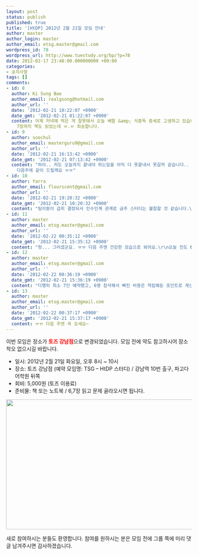 ```yaml
---
layout: post
status: publish
published: true
title: '[HtDP] 2012년 2월 21일 모임 안내'
author: master
author_login: master
author_email: etsg.master@gmail.com
wordpress_id: 78
wordpress_url: http://www.tuestudy.org/bp/?p=78
date: 2012-02-17 23:48:00.000000000 +09:00
categories:
- 공지사항
tags: []
comments:
- id: 8
  author: Ki Sung Bae
  author_email: realgsong@hotmail.com
  author_url: ''
  date: '2012-02-21 10:22:07 +0900'
  date_gmt: '2012-02-21 01:22:07 +0900'
  content: 어제 저녁에 먹은 게 잘못돼서 오늘 배탈 &amp; 식중독 증세로 고생하고 있습니다. 두번 연속 스터디 빠져야 될 것 같네요.
    7장까지 책도 읽었는데 ㅠ.ㅠ 죄송합니다.
- id: 9
  author: soochul
  author_email: masterguru9@gmail.com
  author_url: ''
  date: '2012-02-21 16:13:42 +0900'
  date_gmt: '2012-02-21 07:13:42 +0900'
  content: "하아.. 저도 오늘까지 끝내야 하는일을 아직 다 못끝내서 못갈꺼 같습니다.. (야근 확정이네요 어흐흑..)\r\n\r\n토즈비는
    다음주에 같이 드릴께요 ㅠㅠ"
- id: 10
  author: Yarra
  author_email: flourscent@gmail.com
  author_url: ''
  date: '2012-02-21 19:20:32 +0900'
  date_gmt: '2012-02-21 10:20:32 +0900'
  content: "팀이동이 급히 결정되서 인수인계 관계로 금주 스터디는 불참할 것 같습니다.\r\n다음주에 뵈어요 ㅠㅠ"
- id: 11
  author: master
  author_email: etsg.master@gmail.com
  author_url: ''
  date: '2012-02-22 00:35:12 +0900'
  date_gmt: '2012-02-21 15:35:12 +0900'
  content: "헛... 그러셨군요. ㅠㅠ 다음 주엔 건강한 모습으로 뵈어요.\r\n오늘 진도 6장까지 밖에 안나갔습니다."
- id: 12
  author: master
  author_email: etsg.master@gmail.com
  author_url: ''
  date: '2012-02-22 00:36:19 +0900'
  date_gmt: '2012-02-21 15:36:19 +0900'
  content: "다행히 최소 7인 예약했고, 6명 참석해서 빠진 비용은 적립해둔 포인트로 계산했어요.\r\n다음 주엔 꼭 뵈요!"
- id: 13
  author: master
  author_email: etsg.master@gmail.com
  author_url: ''
  date: '2012-02-22 00:37:17 +0900'
  date_gmt: '2012-02-21 15:37:17 +0900'
  content: ㅠㅠ 다음 주엔 꼭 오세요~
---
```

이번 모임은 장소가 <span style="color: #ff0000;"><strong>토즈 강남점</strong></span>으로 변경되었습니다.
모임 전에 약도 참고하시어 장소 착오 없으시길 바랍니다.

<ul>
	<li>일시: 2012년 2월 21일 화요일, 오후 8시 ~ 10시</li>
	<li>장소: 토즈 강남점 (예약 모임명: TSG – HtDP 스터디) / 강남역 10번 출구, 파고다 어학원 뒤쪽</li>
	<li>회비: 5,000원 (토즈 이용료)</li>
	<li>준비물: 책 또는 노트북 / 6,7장 읽고 문제 골라오시면 됩니다.</li>
</ul>
<a href="http://www.tuestudy.org/bp/wp-content/uploads/2012/02/toz_kangnam.png"><img class="alignnone size-full wp-image-79" title="toz_kangnam" src="http://www.tuestudy.org/bp/wp-content/uploads/2012/02/toz_kangnam.png" alt="" width="715" height="353" /></a>

새로 참여하시는 분들도 환영합니다.
참여를 원하시는 분은 모임 전에 그룹 쪽에 미리 댓글 남겨주시면 감사하겠습니다.
